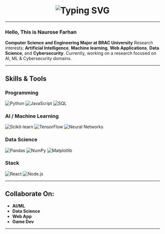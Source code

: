 <h1 align="center">
  <img src="https://readme-typing-svg.demolab.com?font=Fira+Code&weight=800&pause=1000&color=816EC7&center=true&vCenter=true&width=900&height=80&size=35&lines=Hello%2C+This+is+Naurose;CSE+Major,+BRAC+University;AI+ML+Cybersecurity" alt="Typing SVG" />
</h1>

---

### Hello, This is **Naurose Farhan**
**Computer Science and Engineering Major at BRAC University**
Research interests: **Artificial Intelligence**, **Machine learning**, **Web Applications**, **Data Science**, and **Cybersecurity**. 
Currently, working on a research focused on AI, ML & Cybersecurity domains.

---

##  Skills & Tools

### Programming
![Python](https://img.shields.io/badge/Python-FFD43B?style=flat-square&logo=python&logoColor=blue)
![JavaScript](https://img.shields.io/badge/JavaScript-F7DF1E?style=flat-square&logo=javascript&logoColor=black)
![SQL](https://img.shields.io/badge/SQL-4479A1?style=flat-square&logo=postgresql&logoColor=white)


### AI / Machine Learning
![Scikit-learn](https://img.shields.io/badge/Scikit--learn-F7931E?style=flat-square&logo=scikit-learn&logoColor=white)
![TensorFlow](https://img.shields.io/badge/TensorFlow-FF6F00?style=flat-square&logo=tensorflow&logoColor=white)
![Neural Networks](https://img.shields.io/badge/Neural%20Networks-5F5F5F?style=flat-square)

### Data Science
![Pandas](https://img.shields.io/badge/Pandas-150458?style=flat-square&logo=pandas)
![NumPy](https://img.shields.io/badge/NumPy-013243?style=flat-square&logo=numpy)
![Matplotlib](https://img.shields.io/badge/Matplotlib-FFFFFF?style=flat-square&logo=matplotlib)


### Stack
![React](https://img.shields.io/badge/React-61DAFB?style=flat-square&logo=react&logoColor=black)
![Node.js](https://img.shields.io/badge/Node.js-339933?style=flat-square&logo=node.js&logoColor=white)


---
##  Collaborate On:

-  **AI/ML**  
-  **Data Science**  
-  **Web App**   
-  **Game Dev**
---








